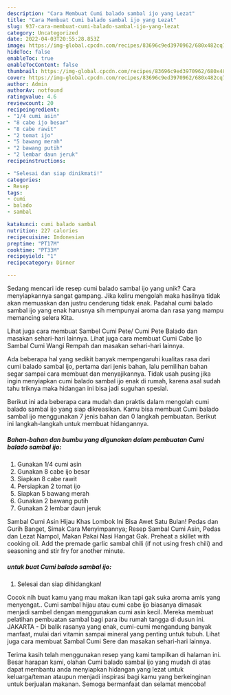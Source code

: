 ```yaml
---
description: "Cara Membuat Cumi balado sambal ijo yang Lezat"
title: "Cara Membuat Cumi balado sambal ijo yang Lezat"
slug: 937-cara-membuat-cumi-balado-sambal-ijo-yang-lezat
category: Uncategorized
date: 2022-04-03T20:55:28.853Z
image: https://img-global.cpcdn.com/recipes/83696c9ed3970962/680x482cq70/cumi-balado-sambal-ijo-foto-resep-utama.jpg
hideToc: false
enableToc: true
enableTocContent: false
thumbnail: https://img-global.cpcdn.com/recipes/83696c9ed3970962/680x482cq70/cumi-balado-sambal-ijo-foto-resep-utama.jpg
cover: https://img-global.cpcdn.com/recipes/83696c9ed3970962/680x482cq70/cumi-balado-sambal-ijo-foto-resep-utama.jpg
author: Admin
authorAv: notfound
ratingvalue: 4.6
reviewcount: 20
recipeingredient:
- "1/4 cumi asin"
- "8 cabe ijo besar"
- "8 cabe rawit"
- "2 tomat ijo"
- "5 bawang merah"
- "2 bawang putih"
- "2 lembar daun jeruk"
recipeinstructions:

- "Selesai dan siap dinikmati!"
categories:
- Resep
tags:
- cumi
- balado
- sambal

katakunci: cumi balado sambal 
nutrition: 227 calories
recipecuisine: Indonesian
preptime: "PT17M"
cooktime: "PT33M"
recipeyield: "1"
recipecategory: Dinner

---
```





Sedang mencari ide resep cumi balado sambal ijo yang unik? Cara menyiapkannya sangat gampang. Jika keliru mengolah maka hasilnya tidak akan memuaskan dan justru cenderung tidak enak. Padahal cumi balado sambal ijo yang enak harusnya sih mempunyai aroma dan rasa yang mampu memancing selera Kita.





Lihat juga cara membuat Sambel Cumi Pete/ Cumi Pete Balado dan masakan sehari-hari lainnya. Lihat juga cara membuat Cumi Cabe Ijo Sambal Cumi Wangi Rempah dan masakan sehari-hari lainnya.

Ada beberapa hal yang sedikit banyak mempengaruhi kualitas rasa dari cumi balado sambal ijo, pertama dari jenis bahan, lalu pemilihan bahan segar sampai cara membuat dan menyajikannya. Tidak usah pusing jika ingin menyiapkan cumi balado sambal ijo enak di rumah, karena asal sudah tahu triknya maka hidangan ini bisa jadi suguhan spesial.






Berikut ini ada beberapa cara mudah dan praktis dalam mengolah cumi balado sambal ijo yang siap dikreasikan. Kamu bisa membuat Cumi balado sambal ijo menggunakan 7 jenis bahan dan 0 langkah pembuatan. Berikut ini langkah-langkah untuk membuat hidangannya.

<!--inarticleads1-->

##### Bahan-bahan dan bumbu yang digunakan dalam pembuatan Cumi balado sambal ijo:

1. Gunakan 1/4 cumi asin
1. Gunakan 8 cabe ijo besar
1. Siapkan 8 cabe rawit
1. Persiapkan 2 tomat ijo
1. Siapkan 5 bawang merah
1. Gunakan 2 bawang putih
1. Gunakan 2 lembar daun jeruk


Sambal Cumi Asin Hijau Khas Lombok Ini Bisa Awet Satu Bulan! Pedas dan Gurih Banget, Simak Cara Menyimpannya; Resep Sambal Cumi Asin, Pedas dan Lezat Nampol, Makan Pakai Nasi Hangat Gak. Preheat a skillet with cooking oil. Add the premade garlic sambal chili (if not using fresh chili) and seasoning and stir fry for another minute. 

<!--inarticleads2-->

#####  untuk buat Cumi balado sambal ijo:


1. Selesai dan siap dihidangkan!

Cocok nih buat kamu yang mau makan ikan tapi gak suka aroma amis yang menyengat.. Cumi sambal hijau atau cumi cabe ijo biasanya dimasak menjadi sambel dengan menggunakan cumi asin kecil. Mereka membuat pelatihan pembuatan sambal bagi para ibu rumah tangga di dusun ini. JAKARTA - Di balik rasanya yang enak, cumi-cumi mengandung banyak manfaat, mulai dari vitamin sampai mineral yang penting untuk tubuh. Lihat juga cara membuat Sambal Cumi Sere dan masakan sehari-hari lainnya. 

Terima kasih telah menggunakan resep yang kami tampilkan di halaman ini. Besar harapan kami, olahan Cumi balado sambal ijo yang mudah di atas dapat membantu anda menyiapkan hidangan yang lezat untuk keluarga/teman ataupun menjadi inspirasi bagi kamu yang berkeinginan untuk berjualan makanan. Semoga bermanfaat dan selamat mencoba!
